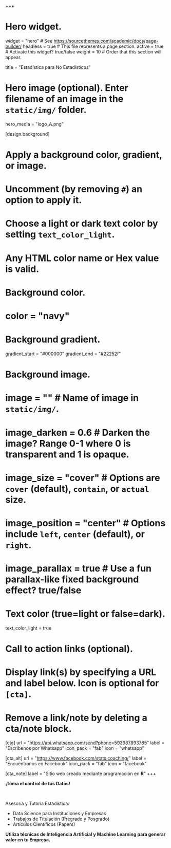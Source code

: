 +++
# Hero widget.
widget = "hero"  # See https://sourcethemes.com/academic/docs/page-builder/
headless = true  # This file represents a page section.
active = true  # Activate this widget? true/false
weight = 10  # Order that this section will appear.

title = "Estadística para No Estadísticos"

# Hero image (optional). Enter filename of an image in the `static/img/` folder.
hero_media = "logo_A.png"

[design.background]
  # Apply a background color, gradient, or image.
  #   Uncomment (by removing `#`) an option to apply it.
  #   Choose a light or dark text color by setting `text_color_light`.
  #   Any HTML color name or Hex value is valid.

  # Background color.
  # color = "navy"
  
  # Background gradient.
  gradient_start = "#000000"
  gradient_end = "#22252f"
  
  # Background image.
  # image = ""  # Name of image in `static/img/`.
  # image_darken = 0.6  # Darken the image? Range 0-1 where 0 is transparent and 1 is opaque.
  # image_size = "cover"  #  Options are `cover` (default), `contain`, or `actual` size.
  # image_position = "center"  # Options include `left`, `center` (default), or `right`.
  # image_parallax = true  # Use a fun parallax-like fixed background effect? true/false
  
  # Text color (true=light or false=dark).
  text_color_light = true

# Call to action links (optional).
#   Display link(s) by specifying a URL and label below. Icon is optional for `[cta]`.
#   Remove a link/note by deleting a cta/note block.
  
[cta]
   url = "https://api.whatsapp.com/send?phone=593987893785"
   label = "Escríbenos por Whatsapp"
   icon_pack = "fab"
   icon = "whatsapp"

[cta_alt]
  url = "https://www.facebook.com/stats.coaching/"
  label = "Encuéntranos en Facebook"
  icon_pack = "fab"
  icon = "facebook"
  
[cta_note]
  label = "Sitio web creado mediante programación en <b>R</b>"
+++

**¡Toma el control de tus Datos!**

<br>

Asesoría y Tutoría Estadística:

- Data Science para Instituciones y Empresas
- Trabajos de Titulación (Pregrado y Posgrado)
- Artículos Científicos (Papers) 

**Utiliza técnicas de Inteligencia Artificial y Machine Learning para generar valor en tu Empresa.**
<br>
